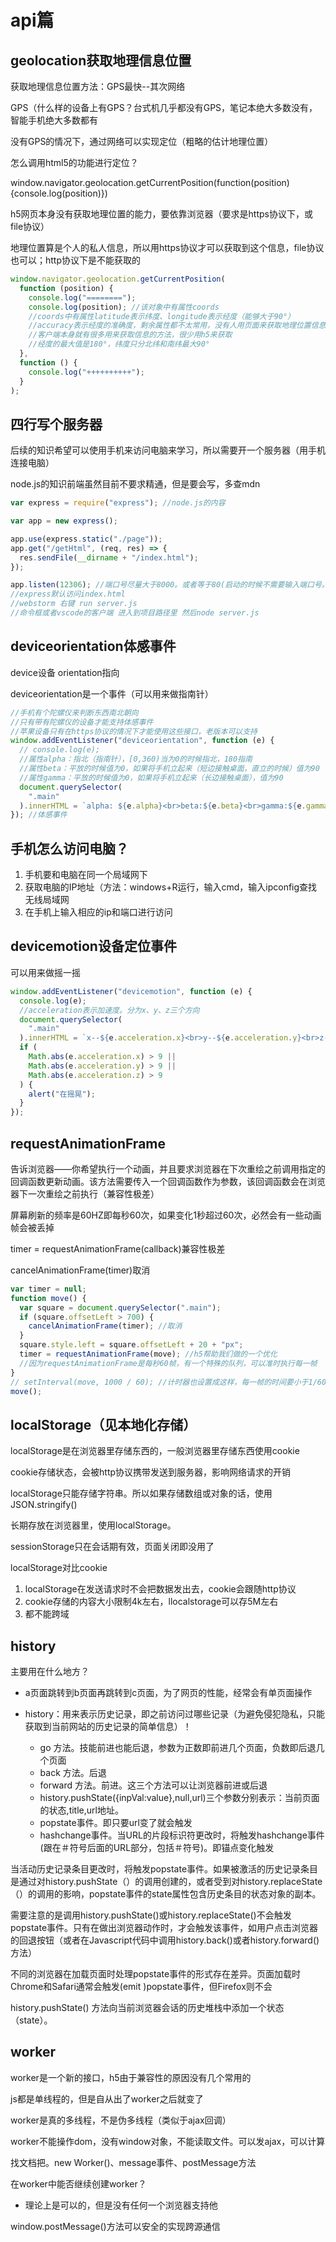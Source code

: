 # api篇

## geolocation获取地理信息位置

获取地理信息位置方法：GPS最快--其次网络

GPS（什么样的设备上有GPS？台式机几乎都没有GPS，笔记本绝大多数没有，智能手机绝大多数都有

没有GPS的情况下，通过网络可以实现定位（粗略的估计地理位置）

怎么调用html5的功能进行定位？

window.navigator.geolocation.getCurrentPosition(function(position){console.log(position)})

h5网页本身没有获取地理位置的能力，要依靠浏览器（要求是https协议下，或file协议）

地理位置算是个人的私人信息，所以用https协议才可以获取到这个信息，file协议也可以；http协议下是不能获取的

```js
window.navigator.geolocation.getCurrentPosition(
  function (position) {
    console.log("========");
    console.log(position); //该对象中有属性coords
    //coords中有属性latitude表示纬度、longitude表示经度（能够大于90°）
    //accuracy表示经度的准确度，剩余属性都不太常用，没有人用页面来获取地理位置信息
    //客户端本身就有很多用来获取信息的方法，很少用h5来获取
    //经度的最大值是180°，纬度只分北纬和南纬最大90°
  },
  function () {
    console.log("++++++++++");
  }
);
```

## 四行写个服务器

后续的知识希望可以使用手机来访问电脑来学习，所以需要开一个服务器（用手机连接电脑）

node.js的知识前端虽然目前不要求精通，但是要会写，多查mdn

```js
var express = require("express"); //node.js的内容

var app = new express();

app.use(express.static("./page"));
app.get("/getHtml", (req, res) => {
  res.sendFile(__dirname + "/index.html");
});

app.listen(12306); //端口号尽量大于8000。或者等于80(启动的时候不需要输入端口号。web服务默认的端口就是80)
//express默认访问index.html
//webstorm 右键 run server.js
//命令框或者vscode的客户端 进入到项目路径里 然后node server.js
```

## deviceorientation体感事件

device设备  orientation指向

deviceorientation是一个事件（可以用来做指南针）

```js
//手机有个陀螺仪来判断东西南北朝向
//只有带有陀螺仪的设备才能支持体感事件
//苹果设备只有在https协议的情况下才能使用这些接口，老版本可以支持
window.addEventListener("deviceorientation", function (e) {
  // console.log(e);
  //属性alpha：指北（指南针），[0,360)当为0的时候指北，180指南
  //属性beta：平放的时候值为0，如果将手机立起来（短边接触桌面，直立的时候）值为90
  //属性gamma：平放的时候值为0，如果将手机立起来（长边接触桌面），值为90
  document.querySelector(
    ".main"
  ).innerHTML = `alpha: ${e.alpha}<br>beta:${e.beta}<br>gamma:${e.gamma}`;
}); //体感事件
```

## 手机怎么访问电脑？

1. 手机要和电脑在同一个局域网下
2. 获取电脑的IP地址（方法：windows+R运行，输入cmd，输入ipconfig查找无线局域网
3. 在手机上输入相应的ip和端口进行访问

## devicemotion设备定位事件

可以用来做摇一摇

```js
window.addEventListener("devicemotion", function (e) {
  console.log(e);
  //acceleration表示加速度。分为x、y、z三个方向
  document.querySelector(
    ".main"
  ).innerHTML = `x--${e.acceleration.x}<br>y--${e.acceleration.y}<br>z--${e.acceleration.z}`;
  if (
    Math.abs(e.acceleration.x) > 9 ||
    Math.abs(e.acceleration.y) > 9 ||
    Math.abs(e.acceleration.z) > 9
  ) {
    alert("在摇晃");
  }
});
```

## requestAnimationFrame

告诉浏览器——你希望执行一个动画，并且要求浏览器在下次重绘之前调用指定的回调函数更新动画。该方法需要传入一个回调函数作为参数，该回调函数会在浏览器下一次重绘之前执行（兼容性极差）

屏幕刷新的频率是60HZ即每秒60次，如果变化1秒超过60次，必然会有一些动画帧会被丢掉

timer = requestAnimationFrame(callback)兼容性极差

cancelAnimationFrame(timer)取消

```js
var timer = null;
function move() {
  var square = document.querySelector(".main");
  if (square.offsetLeft > 700) {
    cancelAnimationFrame(timer); //取消
  }
  square.style.left = square.offsetLeft + 20 + "px";
  timer = requestAnimationFrame(move); //h5帮助我们做的一个优化
  //因为requestAnimationFrame是每秒60帧，有一个特殊的队列，可以准时执行每一帧
}
// setInterval(move, 1000 / 60); //计时器也设置成这样，每一帧的时间要小于1/60，上一帧没有执行完是绝对不会执行下一帧的
move();
```

## localStorage（见本地化存储）

localStorage是在浏览器里存储东西的，一般浏览器里存储东西使用cookie

cookie存储状态，会被http协议携带发送到服务器，影响网络请求的开销

localStorage只能存储字符串。所以如果存储数组或对象的话，使用JSON.stringify()

长期存放在浏览器里，使用localStorage。

sessionStorage只在会话期有效，页面关闭即没用了

localStorage对比cookie
1. localStorage在发送请求时不会把数据发出去，cookie会跟随http协议
2. cookie存储的内容大小限制4k左右，llocalstorage可以存5M左右
3. 都不能跨域

## history

主要用在什么地方？
- a页面跳转到b页面再跳转到c页面，为了网页的性能，经常会有单页面操作

- history：用来表示历史记录，即之前访问过哪些记录（为避免侵犯隐私，只能获取到当前网站的历史记录的简单信息）！
    - go 方法。技能前进也能后退，参数为正数即前进几个页面，负数即后退几个页面
    - back 方法。后退
    - forward 方法。前进。这三个方法可以让浏览器前进或后退
    - history.pushState({inpVal:value},null,url)三个参数分别表示：当前页面的状态,title,url地址。
    - popstate事件。即只要url变了就会触发
    - hashchange事件。当URL的片段标识符更改时，将触发hashchange事件 (跟在＃符号后面的URL部分，包括＃符号)。即锚点变化触发

当活动历史记录条目更改时，将触发popstate事件。如果被激活的历史记录条目是通过对history.pushState（）的调用创建的，或者受到对history.replaceState（）的调用的影响，popstate事件的state属性包含历史条目的状态对象的副本。

需要注意的是调用history.pushState()或history.replaceState()不会触发popstate事件。只有在做出浏览器动作时，才会触发该事件，如用户点击浏览器的回退按钮（或者在Javascript代码中调用history.back()或者history.forward()方法）

不同的浏览器在加载页面时处理popstate事件的形式存在差异。页面加载时Chrome和Safari通常会触发(emit )popstate事件，但Firefox则不会

history.pushState() 方法向当前浏览器会话的历史堆栈中添加一个状态（state）。

## worker

worker是一个新的接口，h5由于兼容性的原因没有几个常用的

js都是单线程的，但是自从出了worker之后就变了

worker是真的多线程，不是伪多线程（类似于ajax回调）

worker不能操作dom，没有window对象，不能读取文件。可以发ajax，可以计算

找文档把。new Worker()、message事件、postMessage方法

在worker中能否继续创建worker？
- 理论上是可以的，但是没有任何一个浏览器支持他

window.postMessage()方法可以安全的实现跨源通信